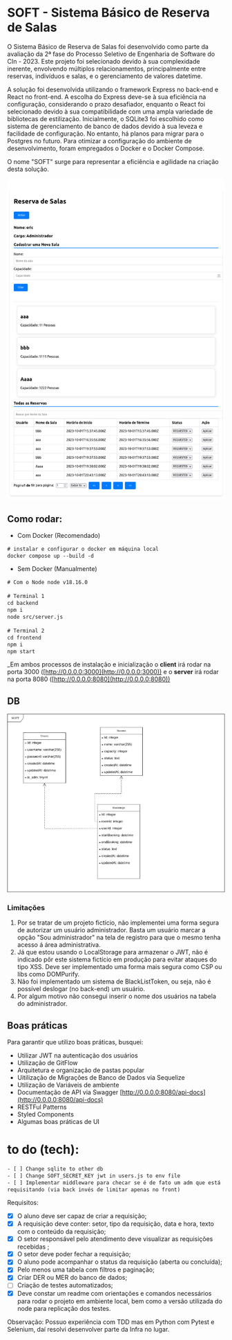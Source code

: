 # SOFT - Sistema Básico de Reserva de Salas

O Sistema Básico de Reserva de Salas foi desenvolvido como parte da avaliação da 2ª fase do Processo Seletivo de Engenharia de Software do CIn - 2023. Este projeto foi selecionado devido à sua complexidade inerente, envolvendo múltiplos relacionamentos, principalmente entre reservas, indivíduos e salas, e o gerenciamento de valores datetime.

A solução foi desenvolvida utilizando o framework Express no back-end e React no front-end. A escolha do Express deve-se à sua eficiência na configuração, considerando o prazo desafiador, enquanto o React foi selecionado devido à sua compatibilidade com uma ampla variedade de bibliotecas de estilização. Inicialmente, o SQLite3 foi escolhido como sistema de gerenciamento de banco de dados devido à sua leveza e facilidade de configuração. No entanto, há planos para migrar para o Postgres no futuro. Para otimizar a configuração do ambiente de desenvolvimento, foram empregados o Docker e o Docker Compose.

O nome "SOFT" surge para representar a eficiência e agilidade na criação desta solução.

![screenshot](screenshot.png)

## Como rodar:

- Com Docker (Recomendado)

```
# instalar e configurar o docker em máquina local 
docker compose up --build -d
```

- Sem Docker (Manualmente)
```
# Com o Node node v18.16.0

# Terminal 1
cd backend
npm i
node src/server.js

# Terminal 2
cd frontend
npm i
npm start
```

_Em ambos processos de instalação e inicialização o **client** irá rodar na porta 3000 ([http://0.0.0.0:3000](http://0.0.0.0:3000)) e o **server** irá rodar na porta 8080 ([http://0.0.0.0:8080](http://0.0.0.0:8080))

## DB

![db](diagram.png)

### Limitações

1. Por se tratar de um projeto fictício, não implementei uma forma segura de autorizar um usuário administrador. Basta um usuário marcar a opção "Sou administrador" na tela de registro para que o mesmo tenha acesso á área administrativa.
2. Já que estou usando o LocalStorage para armazenar o JWT, não é indicado pôr este sistema fictício em produção para evitar ataques do tipo XSS. Deve ser implementado uma forma mais segura como CSP ou libs como DOMPurify.
3. Não foi implementado um sistema de BlackListToken, ou seja, não é possível deslogar (no back-end) um usuário.
4. Por algum motivo não consegui inserir o nome dos usuários na tabela do administrador.

## Boas práticas

Para garantir que utilizo boas práticas, busquei:

- Utilizar JWT na autenticação dos usuários
- Utilização de GitFlow
- Arquitetura e organização de pastas popular
- Uitilização de Migrações de Banco de Dados via Sequelize
- Utilização de Variáveis de ambiente
- Documentação de API via Swagger [http://0.0.0.0:8080/api-docs](http://0.0.0.0:8080/api-docs)
- RESTFul Patterns
- Styled Components
- Algumas boas práticas de UI 


# to do (tech):
    - [ ] Change sqlite to other db
    - [ ] Change SOFT_SECRET_KEY jwt in users.js to env file
    - [ ] Implementar middleware para checar se é de fato um adm que está requisitando (via back invés de limitar apenas no front)

Requisitos:

- [X] O aluno deve ser capaz de criar a requisição;
- [X] A requisição deve conter: setor, tipo da requisição, data e hora, texto com o conteúdo da requisição;
- [X] O setor responsável pelo atendimento deve visualizar as requisições recebidas ;
- [X] O setor deve poder fechar a requisição;
- [X] O aluno pode acompanhar o status da requisição (aberta ou concluída);
- [X] Pelo menos uma tabela com filtros e paginação;
- [X] Criar DER ou MER do banco de dados;
- [ ] Criação de testes automatizados;
- [X] Deve constar um readme com orientações e comandos necessários para rodar o projeto em ambiente local, bem como a versão utilizada do node para replicação dos testes.

Observação: Possuo experiência com TDD mas em Python com Pytest e Selenium, daí resolvi desenvolver parte da Infra no lugar.


